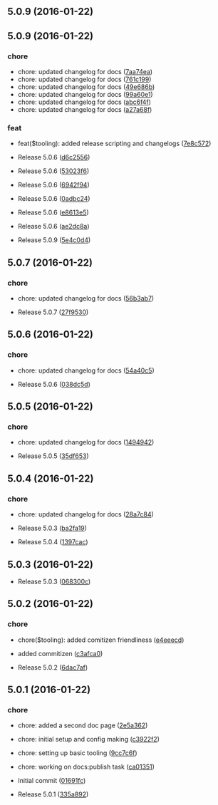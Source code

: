 <a name="5.0.9"></a>
## 5.0.9 (2016-01-22)




<a name="5.0.9"></a>
## 5.0.9 (2016-01-22)


### chore

* chore: updated changelog for docs ([7aa74ea](https://github.com/dstack/BootSwatchr/commit/7aa74ea))
* chore: updated changelog for docs ([761c199](https://github.com/dstack/BootSwatchr/commit/761c199))
* chore: updated changelog for docs ([49e686b](https://github.com/dstack/BootSwatchr/commit/49e686b))
* chore: updated changelog for docs ([99a60e1](https://github.com/dstack/BootSwatchr/commit/99a60e1))
* chore: updated changelog for docs ([abc6f4f](https://github.com/dstack/BootSwatchr/commit/abc6f4f))
* chore: updated changelog for docs ([a27a68f](https://github.com/dstack/BootSwatchr/commit/a27a68f))

### feat

* feat($tooling): added release scripting and changelogs ([7e8c572](https://github.com/dstack/BootSwatchr/commit/7e8c572))

* Release 5.0.6 ([d6c2556](https://github.com/dstack/BootSwatchr/commit/d6c2556))
* Release 5.0.6 ([53023f6](https://github.com/dstack/BootSwatchr/commit/53023f6))
* Release 5.0.6 ([6942f94](https://github.com/dstack/BootSwatchr/commit/6942f94))
* Release 5.0.6 ([0adbc24](https://github.com/dstack/BootSwatchr/commit/0adbc24))
* Release 5.0.6 ([e8613e5](https://github.com/dstack/BootSwatchr/commit/e8613e5))
* Release 5.0.6 ([ae2dc8a](https://github.com/dstack/BootSwatchr/commit/ae2dc8a))
* Release 5.0.9 ([5e4c0d4](https://github.com/dstack/BootSwatchr/commit/5e4c0d4))



<a name="5.0.7"></a>
## 5.0.7 (2016-01-22)


### chore

* chore: updated changelog for docs ([56b3ab7](https://github.com/dstack/BootSwatchr/commit/56b3ab7))

* Release 5.0.7 ([27f9530](https://github.com/dstack/BootSwatchr/commit/27f9530))



<a name="5.0.6"></a>
## 5.0.6 (2016-01-22)


### chore

* chore: updated changelog for docs ([54a40c5](https://github.com/dstack/BootSwatchr/commit/54a40c5))

* Release 5.0.6 ([038dc5d](https://github.com/dstack/BootSwatchr/commit/038dc5d))



<a name="5.0.5"></a>
## 5.0.5 (2016-01-22)


### chore

* chore: updated changelog for docs ([1494942](https://github.com/dstack/BootSwatchr/commit/1494942))

* Release 5.0.5 ([35df653](https://github.com/dstack/BootSwatchr/commit/35df653))



<a name="5.0.4"></a>
## 5.0.4 (2016-01-22)


### chore

* chore: updated changelog for docs ([28a7c84](https://github.com/dstack/BootSwatchr/commit/28a7c84))

* Release 5.0.3 ([ba2fa19](https://github.com/dstack/BootSwatchr/commit/ba2fa19))
* Release 5.0.4 ([1397cac](https://github.com/dstack/BootSwatchr/commit/1397cac))



<a name="5.0.3"></a>
## 5.0.3 (2016-01-22)


* Release 5.0.3 ([068300c](https://github.com/dstack/BootSwatchr/commit/068300c))



<a name="5.0.2"></a>
## 5.0.2 (2016-01-22)


### chore

* chore($tooling): added comitizen friendliness ([e4eeecd](https://github.com/dstack/BootSwatchr/commit/e4eeecd))

* added commitizen ([c3afca0](https://github.com/dstack/BootSwatchr/commit/c3afca0))
* Release 5.0.2 ([6dac7af](https://github.com/dstack/BootSwatchr/commit/6dac7af))



<a name="5.0.1"></a>
## 5.0.1 (2016-01-22)


### chore

* chore: added a second doc page ([2e5a362](https://github.com/dstack/BootSwatchr/commit/2e5a362))
* chore: initial setup and config making ([c3922f2](https://github.com/dstack/BootSwatchr/commit/c3922f2))
* chore: setting up basic tooling ([9cc7c6f](https://github.com/dstack/BootSwatchr/commit/9cc7c6f))
* chore: working on docs:publish task ([ca01351](https://github.com/dstack/BootSwatchr/commit/ca01351))

* Initial commit ([01691fc](https://github.com/dstack/BootSwatchr/commit/01691fc))
* Release 5.0.1 ([335a892](https://github.com/dstack/BootSwatchr/commit/335a892))



